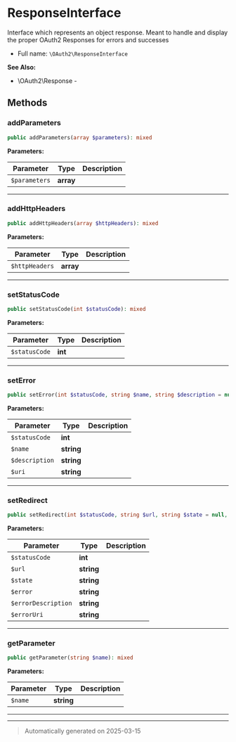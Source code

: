 
# ResponseInterface

Interface which represents an object response.  Meant to handle and display the proper OAuth2 Responses
for errors and successes



* Full name: `\OAuth2\ResponseInterface`

**See Also:**

* \OAuth2\Response - 



## Methods


### addParameters



```php
public addParameters(array $parameters): mixed
```








**Parameters:**

| Parameter | Type | Description |
|-----------|------|-------------|
| `$parameters` | **array** |  |





***

### addHttpHeaders



```php
public addHttpHeaders(array $httpHeaders): mixed
```








**Parameters:**

| Parameter | Type | Description |
|-----------|------|-------------|
| `$httpHeaders` | **array** |  |





***

### setStatusCode



```php
public setStatusCode(int $statusCode): mixed
```








**Parameters:**

| Parameter | Type | Description |
|-----------|------|-------------|
| `$statusCode` | **int** |  |





***

### setError



```php
public setError(int $statusCode, string $name, string $description = null, string $uri = null): mixed
```








**Parameters:**

| Parameter | Type | Description |
|-----------|------|-------------|
| `$statusCode` | **int** |  |
| `$name` | **string** |  |
| `$description` | **string** |  |
| `$uri` | **string** |  |





***

### setRedirect



```php
public setRedirect(int $statusCode, string $url, string $state = null, string $error = null, string $errorDescription = null, string $errorUri = null): mixed
```








**Parameters:**

| Parameter | Type | Description |
|-----------|------|-------------|
| `$statusCode` | **int** |  |
| `$url` | **string** |  |
| `$state` | **string** |  |
| `$error` | **string** |  |
| `$errorDescription` | **string** |  |
| `$errorUri` | **string** |  |





***

### getParameter



```php
public getParameter(string $name): mixed
```








**Parameters:**

| Parameter | Type | Description |
|-----------|------|-------------|
| `$name` | **string** |  |





***


***
> Automatically generated on 2025-03-15
